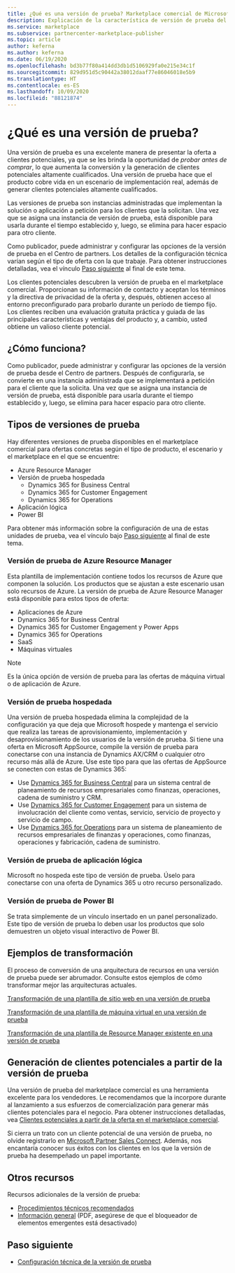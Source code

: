 ```yaml
---
title: ¿Qué es una versión de prueba? Marketplace comercial de Microsoft
description: Explicación de la característica de versión de prueba del marketplace
ms.service: marketplace
ms.subservice: partnercenter-marketplace-publisher
ms.topic: article
author: keferna
ms.author: keferna
ms.date: 06/19/2020
ms.openlocfilehash: bd3b77f80a414dd3db1d5106929fa0e215e34c1f
ms.sourcegitcommit: 829d951d5c90442a38012daaf77e86046018e5b9
ms.translationtype: HT
ms.contentlocale: es-ES
ms.lasthandoff: 10/09/2020
ms.locfileid: "88121874"
---
```

# <a name="what-is-a-test-drive"></a>¿Qué es una versión de prueba?

Una versión de prueba es una excelente manera de presentar la oferta a clientes potenciales, ya que se les brinda la oportunidad de *probar antes de comprar*, lo que aumenta la conversión y la generación de clientes potenciales altamente cualificados. Una versión de prueba hace que el producto cobre vida en un escenario de implementación real, además de generar clientes potenciales altamente cualificados.

Las versiones de prueba son instancias administradas que implementan la solución o aplicación a petición para los clientes que la solicitan. Una vez que se asigna una instancia de versión de prueba, está disponible para usarla durante el tiempo establecido y, luego, se elimina para hacer espacio para otro cliente.

Como publicador, puede administrar y configurar las opciones de la versión de prueba en el Centro de partners. Los detalles de la configuración técnica varían según el tipo de oferta con la que trabaje. Para obtener instrucciones detalladas, vea el vínculo [Paso siguiente](#next-step) al final de este tema.

Los clientes potenciales descubren la versión de prueba en el marketplace comercial. Proporcionan su información de contacto y aceptan los términos y la directiva de privacidad de la oferta y, después, obtienen acceso al entorno preconfigurado para probarlo durante un período de tiempo fijo. Los clientes reciben una evaluación gratuita práctica y guiada de las principales características y ventajas del producto y, a cambio, usted obtiene un valioso cliente potencial.

## <a name="how-does-it-work"></a>¿Cómo funciona?

Como publicador, puede administrar y configurar las opciones de la versión de prueba desde el Centro de partners. Después de configurarla, se convierte en una instancia administrada que se implementará a petición para el cliente que la solicita. Una vez que se asigna una instancia de versión de prueba, está disponible para usarla durante el tiempo establecido y, luego, se elimina para hacer espacio para otro cliente.

## <a name="types-of-test-drives"></a>Tipos de versiones de prueba

Hay diferentes versiones de prueba disponibles en el marketplace comercial para ofertas concretas según el tipo de producto, el escenario y el marketplace en el que se encuentre:

- Azure Resource Manager
- Versión de prueba hospedada
    - Dynamics 365 for Business Central
    - Dynamics 365 for Customer Engagement
    - Dynamics 365 for Operations
- Aplicación lógica
- Power BI

Para obtener más información sobre la configuración de una de estas unidades de prueba, vea el vínculo bajo [Paso siguiente](#next-step) al final de este tema.

### <a name="azure-resource-manager-test-drive"></a>Versión de prueba de Azure Resource Manager

Esta plantilla de implementación contiene todos los recursos de Azure que componen la solución. Los productos que se ajustan a este escenario usan solo recursos de Azure. La versión de prueba de Azure Resource Manager está disponible para estos tipos de oferta: 

- Aplicaciones de Azure
- Dynamics 365 for Business Central
- Dynamics 365 for Customer Engagement y Power Apps
- Dynamics 365 for Operations
- SaaS
- Máquinas virtuales

>[!NOTE]
>Es la única opción de versión de prueba para las ofertas de máquina virtual o de aplicación de Azure.

### <a name="hosted-test-drive"></a>Versión de prueba hospedada

Una versión de prueba hospedada elimina la complejidad de la configuración ya que deja que Microsoft hospede y mantenga el servicio que realiza las tareas de aprovisionamiento, implementación y desaprovisionamiento de los usuarios de la versión de prueba. Si tiene una oferta en Microsoft AppSource, compile la versión de prueba para conectarse con una instancia de Dynamics AX/CRM o cualquier otro recurso más allá de Azure. Use este tipo para que las ofertas de AppSource se conecten con estas de Dynamics 365:

- Use [Dynamics 365 for Business Central](partner-center-portal/create-new-operations-offer.md) para un sistema central de planeamiento de recursos empresariales como finanzas, operaciones, cadena de suministro y CRM.
- Use [Dynamics 365 for Customer Engagement](partner-center-portal/create-new-customer-engagement-offer.md) para un sistema de involucración del cliente como ventas, servicio, servicio de proyecto y servicio de campo.
- Use [Dynamics 365 for Operations](partner-center-portal/create-new-operations-offer.md) para un sistema de planeamiento de recursos empresariales de finanzas y operaciones, como finanzas, operaciones y fabricación, cadena de suministro.

### <a name="logic-app-test-drive"></a>Versión de prueba de aplicación lógica

Microsoft no hospeda este tipo de versión de prueba. Úselo para conectarse con una oferta de Dynamics 365 u otro recurso personalizado.

### <a name="power-bi-test-drive"></a>Versión de prueba de Power BI

Se trata simplemente de un vínculo insertado en un panel personalizado. Este tipo de versión de prueba lo deben usar los productos que solo demuestren un objeto visual interactivo de Power BI.

## <a name="transforming-examples"></a>Ejemplos de transformación

El proceso de conversión de una arquitectura de recursos en una versión de prueba puede ser abrumador. Consulte estos ejemplos de cómo transformar mejor las arquitecturas actuales.

[Transformación de una plantilla de sitio web en una versión de prueba](https://github.com/Azure/AzureTestDrive/wiki/Transforming-Website-Deployment-Template-for-Test-Drive)

[Transformación de una plantilla de máquina virtual en una versión de prueba](https://github.com/Azure/AzureTestDrive/wiki/Transforming-Virtual-Machine-Deployment-Template-for-Test-Drive)

[Transformación de una plantilla de Resource Manager existente en una versión de prueba](https://github.com/Azure/AzureTestDrive/wiki/Deploying-Existing-Solutions)

## <a name="generate-leads-from-your-test-drive"></a>Generación de clientes potenciales a partir de la versión de prueba

Una versión de prueba del marketplace comercial es una herramienta excelente para los vendedores. Le recomendamos que la incorpore durante al lanzamiento a sus esfuerzos de comercialización para generar más clientes potenciales para el negocio. Para obtener instrucciones detalladas, vea [Clientes potenciales a partir de la oferta en el marketplace comercial](https://github.com/MicrosoftDocs/azure-docs/blob/master/articles/marketplace/partner-center-portal/commercial-marketplace-get-customer-leads.md).

Si cierra un trato con un cliente potencial de una versión de prueba, no olvide registrarlo en [Microsoft Partner Sales Connect](https://support.microsoft.com/help/3155788/getting-started-with-microsoft-partner-sales-connect). Además, nos encantaría conocer sus éxitos con los clientes en los que la versión de prueba ha desempeñado un papel importante.

## <a name="other-resources"></a>Otros recursos

Recursos adicionales de la versión de prueba:

- [Procedimientos técnicos recomendados](https://github.com/Azure/AzureTestDrive/wiki/Test-Drive-Best-Practices)
- [Información general](https://assetsprod.microsoft.com/mpn/azure-marketplace-appsource-test-drives.pdf) (PDF, asegúrese de que el bloqueador de elementos emergentes está desactivado)

## <a name="next-step"></a>Paso siguiente

- [Configuración técnica de la versión de prueba](test-drive-technical-configuration.md)

